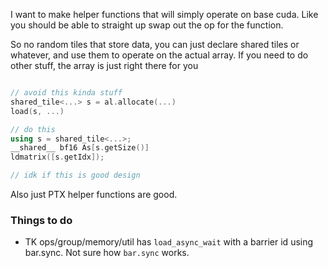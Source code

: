 I want to make helper functions that will simply operate on base cuda. Like you should be able to straight up swap out the op for the function.

So no random tiles that store data, you can just declare shared tiles or whatever, and use them to operate on the actual array. If you need to do other stuff, the array is just right there for you

```c++

// avoid this kinda stuff
shared_tile<...> s = al.allocate(...)
load(s, ...)

// do this
using s = shared_tile<...>;
__shared__ bf16 As[s.getSize()]
ldmatrix([s.getIdx]);

// idk if this is good design

```

Also just PTX helper functions are good.

### Things to do
- TK ops/group/memory/util has `load_async_wait` with a barrier id using bar.sync. Not sure how `bar.sync` works.